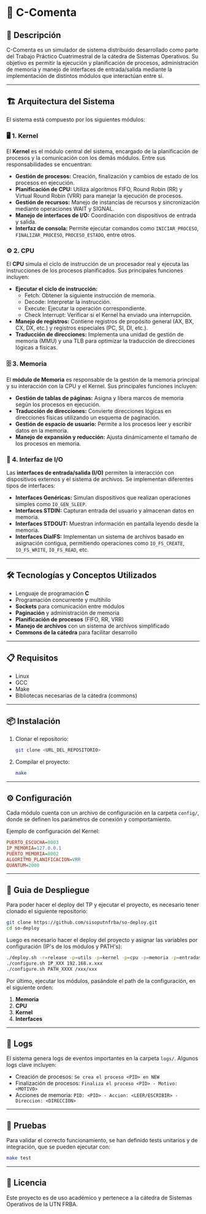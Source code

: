 # 🚀 C-Comenta

## 📌 Descripción
C-Comenta es un simulador de sistema distribuido desarrollado como parte del Trabajo Práctico Cuatrimestral de la cátedra de Sistemas Operativos. Su objetivo es permitir la ejecución y planificación de procesos, administración de memoria y manejo de interfaces de entrada/salida mediante la implementación de distintos módulos que interactúan entre sí.

---

## 🏗️ Arquitectura del Sistema
El sistema está compuesto por los siguientes módulos:

### 🖥️ 1. Kernel
El **Kernel** es el módulo central del sistema, encargado de la planificación de procesos y la comunicación con los demás módulos. Entre sus responsabilidades se encuentran:
- **Gestión de procesos:** Creación, finalización y cambios de estado de los procesos en ejecución.
- **Planificación de CPU:** Utiliza algoritmos FIFO, Round Robin (RR) y Virtual Round Robin (VRR) para manejar la ejecución de procesos.
- **Gestión de recursos:** Manejo de instancias de recursos y sincronización mediante operaciones WAIT y SIGNAL.
- **Manejo de interfaces de I/O:** Coordinación con dispositivos de entrada y salida.
- **Interfaz de consola:** Permite ejecutar comandos como `INICIAR_PROCESO`, `FINALIZAR_PROCESO`, `PROCESO_ESTADO`, entre otros.

### ⚙️ 2. CPU
El **CPU** simula el ciclo de instrucción de un procesador real y ejecuta las instrucciones de los procesos planificados. Sus principales funciones incluyen:
- **Ejecutar el ciclo de instrucción:**
  - Fetch: Obtener la siguiente instrucción de memoria.
  - Decode: Interpretar la instrucción.
  - Execute: Ejecutar la operación correspondiente.
  - Check Interrupt: Verificar si el Kernel ha enviado una interrupción.
- **Manejo de registros:** Contiene registros de propósito general (AX, BX, CX, DX, etc.) y registros especiales (PC, SI, DI, etc.).
- **Traducción de direcciones:** Implementa una unidad de gestión de memoria (MMU) y una TLB para optimizar la traducción de direcciones lógicas a físicas.

### 🗄️ 3. Memoria
El **módulo de Memoria** es responsable de la gestión de la memoria principal y su interacción con la CPU y el Kernel. Sus principales funciones incluyen:
- **Gestión de tablas de páginas:** Asigna y libera marcos de memoria según los procesos en ejecución.
- **Traducción de direcciones:** Convierte direcciones lógicas en direcciones físicas utilizando un esquema de paginación.
- **Gestión de espacio de usuario:** Permite a los procesos leer y escribir datos en la memoria.
- **Manejo de expansión y reducción:** Ajusta dinámicamente el tamaño de los procesos en memoria.

### 🔌 4. Interfaz de I/O
Las **interfaces de entrada/salida (I/O)** permiten la interacción con dispositivos externos y el sistema de archivos. Se implementan diferentes tipos de interfaces:
- **Interfaces Genéricas:** Simulan dispositivos que realizan operaciones simples como `IO_GEN_SLEEP`.
- **Interfaces STDIN:** Capturan entrada del usuario y almacenan datos en memoria.
- **Interfaces STDOUT:** Muestran información en pantalla leyendo desde la memoria.
- **Interfaces DialFS:** Implementan un sistema de archivos basado en asignación contigua, permitiendo operaciones como `IO_FS_CREATE`, `IO_FS_WRITE`, `IO_FS_READ`, etc.

---

## 🛠️ Tecnologías y Conceptos Utilizados
- Lenguaje de programación **C**
- Programación concurrente y multihilo
- **Sockets** para comunicación entre módulos
- **Paginación** y administración de memoria
- **Planificación de procesos** (FIFO, RR, VRR)
- **Manejo de archivos** con un sistema de archivos simplificado
- **Commons de la cátedra** para facilitar desarrollo

---

## 📋 Requisitos
- Linux
- GCC
- Make
- Bibliotecas necesarias de la cátedra (commons)

---

## 📦 Instalación
1. Clonar el repositorio:
   ```sh
   git clone <URL_DEL_REPOSITORIO>
   ```
2. Compilar el proyecto:
   ```sh
   make
   ```

---

## ⚙️ Configuración
Cada módulo cuenta con un archivo de configuración en la carpeta `config/`, donde se definen los parámetros de conexión y comportamiento.

Ejemplo de configuración del Kernel:
```ini
PUERTO_ESCUCHA=8003
IP_MEMORIA=127.0.0.1
PUERTO_MEMORIA=8002
ALGORITMO_PLANIFICACION=VRR
QUANTUM=2000
```

---

## 🚀 Guia de Despliegue
Para poder hacer el deploy del TP y ejecutar el proyecto, es necesario tener clonado el siguiente repositorio:

```sh
git clone https://github.com/sisoputnfrba/so-deploy.git
cd so-deploy
```

Luego es necesario hacer el deploy del proyecto y asignar las variables por configuración (IP's de los módulos y PATH's):

```sh
./deploy.sh -r=release -p=utils -p=kernel -p=cpu -p=memoria -p=entradasalida "tp-2024-1c-ChatGPT-CarreanOS"
./configure.sh IP_XXX 192.168.x.xxx
./configure.sh PATH_XXXX /xxx/xxx
```

Por último, ejecutar los módulos, pasándole el path de la configuración, en el siguiente orden:

1. **Memoria**
2. **CPU**
3. **Kernel**
4. **Interfaces**

---

## 📜 Logs
El sistema genera logs de eventos importantes en la carpeta `logs/`. Algunos logs clave incluyen:
- Creación de procesos: `Se crea el proceso <PID> en NEW`
- Finalización de procesos: `Finaliza el proceso <PID> - Motivo: <MOTIVO>`
- Acciones de memoria: `PID: <PID> - Accion: <LEER/ESCRIBIR> - Direccion: <DIRECCION>`

---

## 🧪 Pruebas
Para validar el correcto funcionamiento, se han definido tests unitarios y de integración, que se pueden ejecutar con:
```sh
make test
```

---

## 📜 Licencia
Este proyecto es de uso académico y pertenece a la cátedra de Sistemas Operativos de la UTN FRBA.


